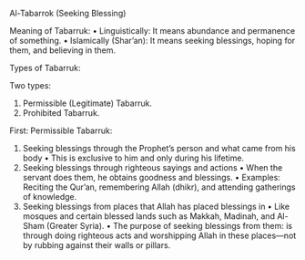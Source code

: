 Al-Tabarrok (Seeking Blessing)

Meaning of Tabarruk:
 • Linguistically: It means abundance and permanence of something.
 • Islamically (Shar’an): It means seeking blessings, hoping for them, and believing in them.

Types of Tabarruk:

Two types:
 1. Permissible (Legitimate) Tabarruk.
 2. Prohibited Tabarruk.

 
First: Permissible Tabarruk:
 1. Seeking blessings through the Prophet’s person and what came from his body
 • This is exclusive to him and only during his lifetime.
 2. Seeking blessings through righteous sayings and actions
 • When the servant does them, he obtains goodness and blessings.
 • Examples: Reciting the Qur’an, remembering Allah (dhikr), and attending gatherings of knowledge.
 3. Seeking blessings from places that Allah has placed blessings in
 • Like mosques and certain blessed lands such as Makkah, Madinah, and Al-Sham (Greater Syria).
 • The purpose of seeking blessings from them: is through doing righteous acts and worshipping Allah in these places—not by rubbing against their walls or pillars.